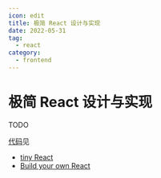 ```yaml
---
icon: edit
title: 极简 React 设计与实现
date: 2022-05-31
tag:
  - react
category:
  - frontend
---
```


# 极简 React 设计与实现

TODO

[代码](https://github.com/pedrogao/pedrogao.github.io/code/react/)见

- [tiny React](https://codesandbox.io/s/awesome-darkness-tz4u4r?file=/src/index.js)
- [Build your own React](https://pomb.us/build-your-own-react/)
